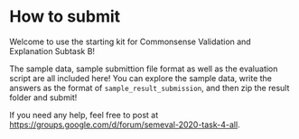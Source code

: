 # How to submit

Welcome to use the starting kit for Commonsense Validation and Explanation Subtask B!

The sample data, sample submittion file format as well as the evaluation script are all included here! You can explore the sample data, write the answers as the format of `sample_result_submission`, and then zip the result folder and submit!

If you need any help, feel free to post at https://groups.google.com/d/forum/semeval-2020-task-4-all.  
